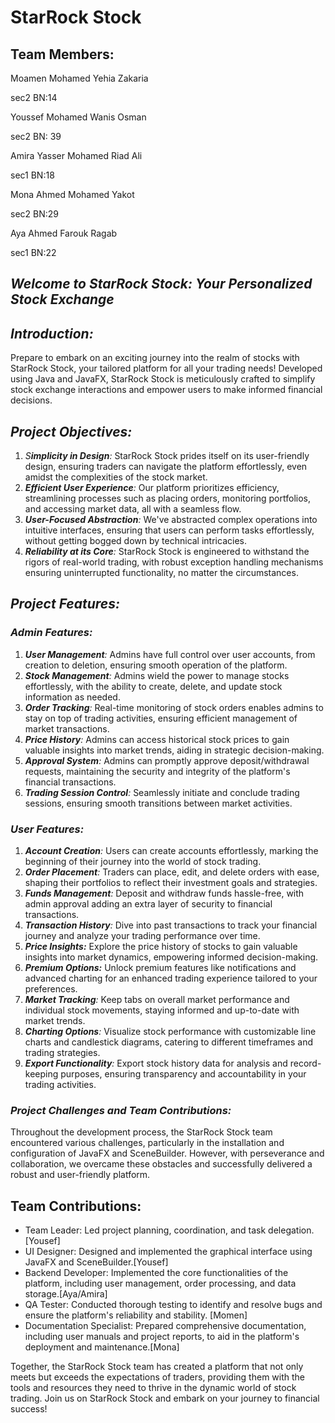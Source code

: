 # StarRock Stock

## **Team Members:**

Moamen Mohamed Yehia Zakaria

sec2 BN:14

Youssef Mohamed Wanis Osman

sec2 BN: 39

Amira Yasser Mohamed Riad Ali

sec1 BN:18

Mona Ahmed Mohamed Yakot

sec2 BN:29

Aya Ahmed Farouk Ragab

sec1 BN:22

## *Welcome to StarRock Stock: Your Personalized Stock Exchange*

## *Introduction:*

Prepare to embark on an exciting journey into the realm of stocks with StarRock Stock, your tailored platform for all your trading needs! Developed using Java and JavaFX, StarRock Stock is meticulously crafted to simplify stock exchange interactions and empower users to make informed financial decisions.

## *Project Objectives:*

1. *S**implicity in Design**:* StarRock Stock prides itself on its user-friendly design, ensuring traders can navigate the platform effortlessly, even amidst the complexities of the stock market.
2. ***Efficient User Experience**:* Our platform prioritizes efficiency, streamlining processes such as placing orders, monitoring portfolios, and accessing market data, all with a seamless flow.
3. ***User-Focused Abstraction**:* We've abstracted complex operations into intuitive interfaces, ensuring that users can perform tasks effortlessly, without getting bogged down by technical intricacies.
4. ***Reliability at its Core**:* StarRock Stock is engineered to withstand the rigors of real-world trading, with robust exception handling mechanisms ensuring uninterrupted functionality, no matter the circumstances.

## *Project Features:*

### *Admin Features:*

1. ***User Management**:* Admins have full control over user accounts, from creation to deletion, ensuring smooth operation of the platform.
2. ***Stock Management**:* Admins wield the power to manage stocks effortlessly, with the ability to create, delete, and update stock information as needed.
3. ***Order Tracking**:* Real-time monitoring of stock orders enables admins to stay on top of trading activities, ensuring efficient management of market transactions.
4. ***Price History**:* Admins can access historical stock prices to gain valuable insights into market trends, aiding in strategic decision-making.
5. ***Approval System**:* Admins can promptly approve deposit/withdrawal requests, maintaining the security and integrity of the platform's financial transactions.
6. ***Trading Session Control**:* Seamlessly initiate and conclude trading sessions, ensuring smooth transitions between market activities.

### *User Features:*

1. ***Account Creation**:* Users can create accounts effortlessly, marking the beginning of their journey into the world of stock trading.
2. ***Order Placement**:* Traders can place, edit, and delete orders with ease, shaping their portfolios to reflect their investment goals and strategies.
3. ***Funds Management**:* Deposit and withdraw funds hassle-free, with admin approval adding an extra layer of security to financial transactions.
4. ***Transaction History**:* Dive into past transactions to track your financial journey and analyze your trading performance over time.
5. ***Price Insights:*** Explore the price history of stocks to gain valuable insights into market dynamics, empowering informed decision-making.
6. ***Premium Options:*** Unlock premium features like notifications and advanced charting for an enhanced trading experience tailored to your preferences.
7. ***Market Tracking**:* Keep tabs on overall market performance and individual stock movements, staying informed and up-to-date with market trends.
8. ***Charting Options**:* Visualize stock performance with customizable line charts and candlestick diagrams, catering to different timeframes and trading strategies.
9. ***Export Functionality**:* Export stock history data for analysis and record-keeping purposes, ensuring transparency and accountability in your trading activities.

### *Project Challenges and Team Contributions:*

Throughout the development process, the StarRock Stock team encountered various challenges, particularly in the installation and configuration of JavaFX and SceneBuilder. However, with perseverance and collaboration, we overcame these obstacles and successfully delivered a robust and user-friendly platform.

## Team Contributions:

- Team Leader: Led project planning, coordination, and task delegation. [Yousef]
- UI Designer: Designed and implemented the graphical interface using JavaFX and SceneBuilder.[Yousef]
- Backend Developer: Implemented the core functionalities of the platform, including user management, order processing, and data storage.[Aya/Amira]
- QA Tester: Conducted thorough testing to identify and resolve bugs and ensure the platform's reliability and stability. [Momen]
- Documentation Specialist: Prepared comprehensive documentation, including user manuals and project reports, to aid in the platform's deployment and maintenance.[Mona]

Together, the StarRock Stock team has created a platform that not only meets but exceeds the expectations of traders, providing them with the tools and resources they need to thrive in the dynamic world of stock trading. Join us on StarRock Stock and embark on your journey to financial success!